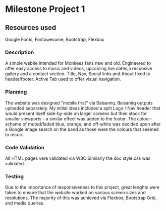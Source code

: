 # Milestone Project 1
## Resources used
Google Fonts, Fontawesome, Bootstrap, Flexbox
### Description
A simple webite intended for Monkees fans new and old. Engineered to offer easy access to music and videos, upcoming live dates,a resposive gallery and a contact section. 
Title, Nav, Social links and About fixed to header/footer. Active Tab used to offer visual navigation. 
### Planning
The website was designed "mobile first" via Balsamiq. Balsamiq outputs uploaded separately. 
My initial ideas included a split Logo / Nav header that would present itself side-by-side on larger screens but then stack for smaller viewports - a similar effect was added to the footer. 
The colour-scheme of muted/faded blue, orange, and off-white was decided upon after a Google image search on the band as those were the colours that seemed to recurr. 
### Code Validation
All HTML pages vere validated via W3C
Similarly the doc style.css was validated.  
### Testing
Due to the importance of responsiveness to this project, great lenghts were taken to ensure that the website worked on various screen sizes and resolutions. 
The majority of this was achieved via Flexbox, Bootstrap Grid, and media queries. 

